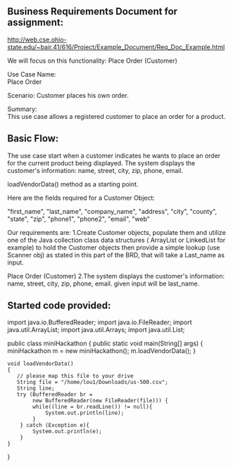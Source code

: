 ## Business Requirements Document for assignment:
http://web.cse.ohio-state.edu/~bair.41/616/Project/Example_Document/Req_Doc_Example.html

We will focus on this functionality: 
Place Order (Customer)

Use Case Name:	
Place Order

Scenario: 
Customer places his own order.

Summary:	
This use case allows a registered customer to place an order for a product.

## Basic Flow:	
The use case start when a customer indicates he wants to place an order for the current product being displayed.
The system displays the customer's information: name, street, city, zip, phone, email.

loadVendorData() method as a starting point.

Here are the fields required for a Customer Object:

"first_name",
"last_name",
"company_name",
"address",
"city",
"county",
"state",
"zip",
"phone1",
"phone2",
"email",
"web"

Our requirements are:
1.Create  Customer objects, populate them  and utilize one of the
  Java collection class data structures ( ArrayList or LinkedList for example) to
  hold the Customer objects then 
  provide a simple lookup (use Scanner obj) as stated in this part of the BRD,
  that will take a Last_name as input.

Place Order (Customer)
2.The system displays the customer's information: name, street, city, zip, phone, email.
  given input will be last_name.

## Started code provided:
import java.io.BufferedReader;
import java.io.FileReader;
import java.util.ArrayList;
import java.util.Arrays;
import java.util.List;

public class miniHackathon {
    public static void main(String[] args) {
    	miniHackathon m = new miniHackathon();
    	m.loadVendorData();
    }
   
    void loadVendorData()
    {	
       // please map this file to your drive
       String file = "/home/lou1/Downloads/us-500.csv";
       String line;
       try (BufferedReader br =
            new BufferedReader(new FileReader(file))) {
            while((line = br.readLine()) != null){
            	System.out.println(line);
            }
        } catch (Exception e){
            System.out.println(e);
        }
    }
}

